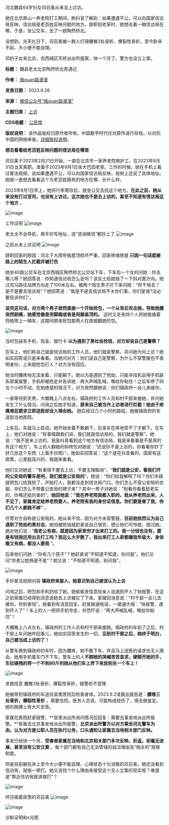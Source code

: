 河北魏县64岁妇女邓召美从来没上过访。


她在北京房山一养老院打工期间，刷抖音了解到：如果遭遇不公，可以向国家信访局反映，信访局是老百姓反映问题的地方。辞职回老家时，她想去看一眼信访局在哪，于是，坐公交车，去了一趟陶然桥北。


没想到，光天化日下，邓召美被一群人打得腰椎3处骨折、爆裂性骨折，至今卧床不起、大小便不能自理。


邓的子女来北京，去西城区天桥派出所报案，快一个月了，警方也没立上案。




**标题：** 魏县老太北京陶然桥北奇遇记  

**作者：** [维quan路漫漫](https://chinadigitaltimes.net/space/维quan路漫漫)  

**发表日期：** 2023.9.26  

**来源：** [微信公众号“维quan路漫漫”](https://web.archive.org/web/https://mp.weixin.qq.com/s/oM9dFBd0ID6CKcWNC1bZdA)  

**主题归类：** [上访](https://chinadigitaltimes.net/space/上访)  

**CDS收藏：** [公民馆](https://chinadigitaltimes.net/space/%E5%85%AC%E6%B0%91%E9%A6%86)  

**版权说明：** 该作品版权归原作者所有。中国数字时代仅对原作进行存档，以对抗中国的网络审查。[详细版权说明](https://chinadigitaltimes.net/chinese/copyright)。


**想去看看给老百姓反映问题的信访局在哪里** 


邓召美于2023年2月21日开始，一直在北京市一家养老院做护工，在2023年8月31日当天离职。准备于2023年9月1日坐大巴回老家。工作的时候，她在手机上看过普法视频，说如果遭遇不公，可以向国家信访局反映，视频上还说了具体地址。她就一直想去看看这个为老百姓服务的地方在哪、长什么样。


2023年9月1日早上，她将行李寄存后，就坐公交去找这个地方。**在此之前，她从来没有打过官司，也没有上访过，这次她也不是去上访的，甚至不知道有信访局这个地方** 。


![image](https://chinadigitaltimes.net/chinese/files/2023/09/post-700606-6512c78df11f3.)  

工作证明
![image](https://chinadigitaltimes.net/chinese/files/2023/09/post-700606-6512c78e056df.)  

老太太不会导航，用手抄写地址，连”咨询微信”都抄上了
![image](https://chinadigitaltimes.net/chinese/files/2023/09/post-700606-6512c78e0f981.)  

之前从未上访证明
![image](https://chinadigitaltimes.net/chinese/files/2023/09/post-700606-6512c78e1bca7.)  

辞职回家的原因：河北下大雨导致屋顶损坏严重，回家修缮房屋
**只因一句话就被路上的陌生人拦截并被打伤** 


她坐40路公交车在北京西城区陶然桥北公交站下车，下车后一个女的问她：你去哪儿呀？她回答说：你知道信访局怎么走吗？该女士给她指了一下斜对面方向。她过完马路往站牌方向走了100米左右，被两个陌生男子拦下来问她：“你干啥去？是不是要去信访局”？她回答说：“我是不是去信访局不关你们事，你们是谁?没必要告诉你们”。


**说完这句话，对方两个男子居然直接一个开始抢包，一个从背后攻击她，导致她腰突然剧痛，她感觉像是用脚踹或者是用膝盖顶的。** 这时又走来四个人将她推搡着将她带上一辆车，这期间原来抢包那两人在直接翻她的包。


![image](https://chinadigitaltimes.net/chinese/files/2023/09/post-700606-6512c78e249dd.)  

当时包装有手机、现金、银行卡
**以为遇到了黑社会抢钱，对方却说自己是警察？** 


在车上，他们称自己就是信访局的工作人员，他们就是警察，并问她为何上访？她如实回答说只是来看看。当她问对方：你们说自己是警察，为什么不穿警服也不表明身份，上来就抢包打人？对方没有回应。


她当时腰疼地无法坐着，只能躺下。她以为是遇到了抢劫，只能寻找机会用手机联系家属报警，手机却被抢走并告诉她：再大声喊乱喊，嘴给你粘住！之后车停了四五个小时不动，在她绝望的情况下，对方居然跟她说：你们镇政府一会儿来接你。


一直等待到天黑，大概晚上八点左右，镇政府的工作人员和村干部来接她，并问她发生了什么情况。问询之后她才知道，**原来自己被当作上访者进行拦截！她由于疼痛难忍要求立即送医却没人理会她。** 随后经过几个小时的路程，她被镇政府的车送到当地医院。


上车后，车就马上启动，她开始坐着不敢躺下，后来实在疼地受不了才躺下。在车上，他们对她说：“有事情跟我们讲，我们就是信访局的，我们就是警察”。她说：“我不是来上访的，我是抖音看到这个地方有信访局，我是来看看是不是真的有这个地方”。车上的人翻她的斜挎包对她说：“还说你不是上访的，你看看你抄了好几张这个东西（上面手抄图）”。她如实回答说：“这个是在抖音看的，国家有这政策，心里挺高兴的，我就来看看。


他们又对她说：“有事情不要去上访，不要无理取闹”、“**我们就是公安，看我们开的公安局的警车是吧，我们就是公安局的**”。她说：“你们给我解释了吗？你们半路就把包儿给我抢了，开始打人，我都没走到信访局门口。你们怎么不穿公安局的衣服，你们怎么不带着公安局的牌子来”？其中一男子对她说：“别看你看着挺老实的，你嘴还挺厉害的”。**她回他说：“我在养老院我都入职的，我从养老院出来，人不见了，家属肯定给养老院要人，养老院有我的身份证信息。你们要是害了我，你们几个人都跑不掉”** 。


尽管对方自称是公安局的，她从来不信，因为对方未穿警服，**目前她依然认为自己遇到了抢劫的黑社会**。她怕被抢钱就赶紧说自己很穷，想让他们可怜她、放过她。她对他们说：“**我老公有病，就是因为家里穷才出来打工的。我一分钱也没有，要是有钱我还用出去打工吗？我这么大岁数了，我出来打工人家都嫌我年级大、身体瘦又有病，都没人要我** ”。


后来他们问她：“你有几个孩子”？她赶紧说“不知道不知道，别问我”。他们又问“你老公姓杨是不是”？她又说：“不知道不知道，别问我”。


![image](https://chinadigitaltimes.net/chinese/files/2023/09/post-700606-6512c78e2d13a.)  

手抄普法视频内容
**镇政府来接人，她意识到自己被误认为上访** 


问询之后，把包和手机扔给了她。她偷偷发信息给亲人说遇到坏人了快报警，在这之前家属已经得到消息说她去上访被拦了下来。家属回消息说：“村干部一会儿去接你，你别害怕”。她看到有消息回复，赶紧拨通电话，一接通大喊：“快报警，遇到坏人了”！车上的人一把将手机夺走，并恐吓说：“再大声喊乱喊，嘴给你粘住”！


大概晚上八点左右，镇政府的工作人员和村干部来接她。镇政府的车到了之后，村干部上车问她咋回事儿，她如实回答发生的一切。**见到村干部之后，她终于明白，自己被当成上访的了！** 


从警车换到镇政府的车时，因为腰疼，她不敢下车，并且马上送医的请求也无人理会。她用手抓着车门不下车。警车上的人**不顾她的哭喊苦苦哀求，硬掰开她的手，生拉硬拽的将一个不到80斤的她从他们车上弄下来放到另一个车上！** 


![image](https://chinadigitaltimes.net/chinese/files/2023/09/post-700606-6512c78e3ac59.png)  

求救信息
腰椎3处骨折、爆裂性骨折，报警却不受理


她被带到镇政府的车送往县里医院后检查身体。2023.9.2凌晨出报告是：**腰椎三处骨折，爆裂性骨折** ，需要住院。医务人员说，可能构成轻伤了，得去做鉴定。她的胳膊上有大片淤青。


家属在医院赶紧报警，**县里派出所询问情况后回复：需要去事发地派出所报警。**家属去北京事发地派出所报警，**北京派出所警方以对方乘坐河北警车为由，认为对方是公职人员在执行公务，口头通知让家属去当地相关部门反映。** 


事发已经快一个月，**受害者家属在当地和北京相关部门多次反映、折返，却毫无进展，甚至没有公安立案** 。每个部门都有自己无法管辖的自洽理由及“相关的”规章制度。


但是目前躺在床上至今大小便不能自理，心理状态十分消极的邓召美，她还没看到信访局，就挨一顿打。她又该找个什么理由来接受这个无人立案的现实呢？难道是“靠近信访局就该挨打”？


![image](https://chinadigitaltimes.net/chinese/files/2023/09/post-700606-6512c78e45c3c.)  

终日插着尿管的邓召美
![image](https://chinadigitaltimes.net/chinese/files/2023/09/post-700606-6512c78e4d757.)  

![image](https://chinadigitaltimes.net/chinese/files/2023/09/post-700606-6512c78e5a4d5.)  

诊断证明和x光图

















